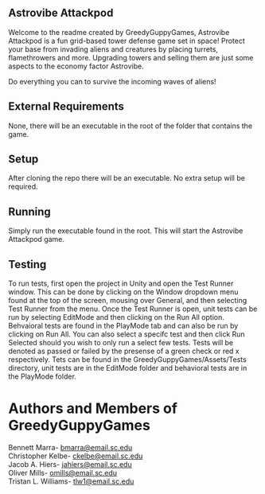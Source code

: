 ## Astrovibe Attackpod

Welcome to the readme created by GreedyGuppyGames, Astrovibe Attackpod is a fun grid-based
tower defense game set in space! Protect your base from invading
aliens and creatures by placing turrets, flamethrowers and more.
Upgrading towers and selling them are just some aspects to the economy factor Astrovibe.

Do everything you can to survive the incoming waves of aliens! 



## External Requirements

None, there will be an executable in the root of the folder that contains
the game.


## Setup
After cloning the repo there will be an executable. 
No extra setup will be required.


## Running

Simply run the executable found in the root. This will start the Astrovibe Attackpod game.

## Testing
To run tests, first open the project in Unity and open the Test Runner window. This can be done by clicking on the Window dropdown menu found at the top of the screen, mousing over General, and then selecting Test Runner from the menu. Once the Test Runner is open, unit tests can be run by selecting EditMode and then clicking on the Run All option. Behvaioral tests are found in the PlayMode tab and can also be run by clicking on Run All. You can also select a specifc test and then click Run Selected should you wish to only run a select few tests. Tests will be denoted as passed or failed by the presense of a green check or red x respectively. Tets can be found in the GreedyGuppyGames/Assets/Tests directory, unit tests are in the EditMode folder and behavioral tests are in the PlayMode folder. 


# Authors and Members of GreedyGuppyGames

Bennett Marra- bmarra@email.sc.edu  
Christopher Kelbe- ckelbe@email.sc.edu  
Jacob A. Hiers- jahiers@email.sc.edu  
Oliver Mills- omills@email.sc.edu  
Tristan L. Williams- tlw1@email.sc.edu  
